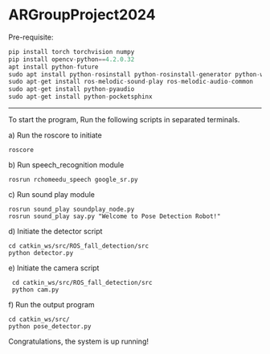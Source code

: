 # ARGroupProject2024

Pre-requisite:
```python
pip install torch torchvision numpy
pip install opencv-python==4.2.0.32
apt install python-future
sudo apt install python-rosinstall python-rosinstall-generator python-wstool build-essential
sudo apt-get install ros-melodic-sound-play ros-melodic-audio-common
sudo apt-get install python-pyaudio
sudo apt-get install python-pocketsphinx

```
---
To start the program, Run the following scripts in separated terminals.  
  
a) Run the roscore to initiate  

    roscore 

b) Run speech_recognition module  

    rosrun rchomeedu_speech google_sr.py 

c) Run sound play module  

    rosrun sound_play soundplay_node.py
    rosrun sound_play say.py "Welcome to Pose Detection Robot!"

d) Initiate the detector script

    cd catkin_ws/src/ROS_fall_detection/src
    python detector.py

   

e) Initiate the camera script

     cd catkin_ws/src/ROS_fall_detection/src  
     python cam.py
   

f) Run the output program  

    cd catkin_ws/src/
    python pose_detector.py

Congratulations, the system is up running!
